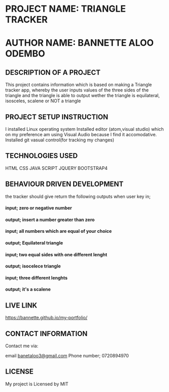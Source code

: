 # PROJECT NAME: TRIANGLE TRACKER
# AUTHOR NAME: BANNETTE ALOO ODEMBO
## DESCRIPTION OF A PROJECT
This project contains information which is based on making a Triangle tracker app, whereby the user inputs values of the three sides of the triangle and the triangle is able to output wether the triangle is equilateral, isosceles, scalene or NOT a triangle

## PROJECT SETUP INSTRUCTION
I installed Linux operating system
Installed editor (atom,visual studio) which on my preference am using Visual Audio because I find it accomodative.
Installed git vasual control(for tracking my changes)
## TECHNOLOGIES USED
HTML
CSS
JAVA SCRIPT
JQUERY
BOOTSTRAP4
## BEHAVIOUR DRIVEN DEVELOPMENT
the tracker should give return the following outputs when user key in;
#### input; zero or negative number
#### output; insert a number greater than zero
#### input; all numbers which are equal of your choice
#### output; Equilateral triangle
#### input; two equal sides with one different lenght
#### output; isocelece triangle
#### input; three different lenghts
#### output; it's a scalene

## LIVE LINK
https://bannette.github.io/my-portfolio/

## CONTACT INFORMATION
Contact me via:

email banetaloo3@gmail.com
Phone number; 0720894970
## LICENSE
My project is Licensed by MIT